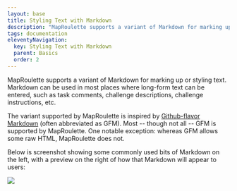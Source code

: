 ```yaml
---
layout: base
title: Styling Text with Markdown
description: "MapRoulette supports a variant of Markdown for marking up or styling text. Markdown can be used in most places where long-form text can be entered, such as task comments"
tags: documentation
eleventyNavigation:
  key: Styling Text with Markdown
  parent: Basics
  order: 2
---
```


MapRoulette supports a variant of Markdown for marking up or styling text. Markdown can be used in most places where long-form text can be entered, such as task comments, challenge descriptions, challenge instructions, etc.

The variant supported by MapRoulette is inspired by [Github-flavor Markdown](https://help.github.com/en/github/writing-on-github/basic-writing-and-formatting-syntax) (often abbreviated as GFM). Most -- though not all -- GFM is supported by MapRoulette. One notable exception: whereas GFM allows some raw HTML, MapRoulette does not.

Below is screenshot showing some commonly used bits of Markdown on the left, with a preview on the right of how that Markdown will appear to users:

![](markdown_preview.jpg)
